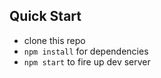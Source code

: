 
## Quick Start

* clone this repo
* `npm install` for dependencies
* `npm start` to fire up dev server
